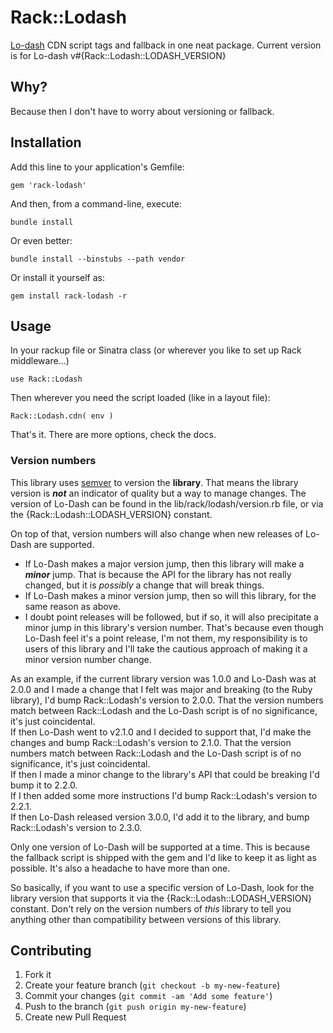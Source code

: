 # Rack::Lodash #

[Lo-dash](http://lodash.com/) CDN script tags and fallback in one neat package. Current version is for Lo-dash v#{Rack::Lodash::LODASH_VERSION}

## Why? ##

Because then I don't have to worry about versioning or fallback.

## Installation ##

Add this line to your application's Gemfile:

    gem 'rack-lodash'

And then, from a command-line, execute:

    bundle install

Or even better:

    bundle install --binstubs --path vendor

Or install it yourself as:

    gem install rack-lodash -r

## Usage ##

In your rackup file or Sinatra class (or wherever you like to set up Rack middleware…)

    use Rack::Lodash

Then wherever you need the script loaded (like in a layout file):

    Rack::Lodash.cdn( env )

That's it. There are more options, check the docs.


### Version numbers ###

This library uses [semver](http://semver.org/) to version the **library**. That means the library version is ***not*** an indicator of quality but a way to manage changes. The version of Lo-Dash can be found in the lib/rack/lodash/version.rb file, or via the {Rack::Lodash::LODASH_VERSION} constant.

On top of that, version numbers will also change when new releases of Lo-Dash are supported.

* If Lo-Dash makes a major version jump, then this library will make a ***minor*** jump. That is because the API for the library has not really changed, but it is *possibly* a change that will break things.
* If Lo-Dash makes a minor version jump, then so will this library, for the same reason as above.
* I doubt point releases will be followed, but if so, it will also precipitate a minor jump in this library's version number. That's because even though Lo-Dash feel it's a point release, I'm not them, my responsibility is to users of this library and I'll take the cautious approach of making it a minor version number change.

As an example, if the current library version was 1.0.0 and Lo-Dash was at 2.0.0 and I made a change that I felt was major and breaking (to the Ruby library), I'd bump Rack::Lodash's version to 2.0.0. That the version numbers match between Rack::Lodash and the Lo-Dash script is of no significance, it's just coincidental.  
If then Lo-Dash went to v2.1.0 and I decided to support that, I'd make the changes and bump Rack::Lodash's version to 2.1.0. That the version numbers match between Rack::Lodash and the Lo-Dash script is of no significance, it's just coincidental.  
If then I made a minor change to the library's API that could be breaking I'd bump it to 2.2.0.  
If I then added some more instructions I'd bump Rack::Lodash's version to 2.2.1.  
If then Lo-Dash released version 3.0.0, I'd add it to the library, and bump Rack::Lodash's version to 2.3.0.

Only one version of Lo-Dash will be supported at a time. This is because the fallback script is shipped with the gem and I'd like to keep it as light as possible. It's also a headache to have more than one.

So basically, if you want to use a specific version of Lo-Dash, look for the library version that supports it via the {Rack::Lodash::LODASH_VERSION} constant. Don't rely on the version numbers of *this* library to tell you anything other than compatibility between versions of this library.

## Contributing

1. Fork it
2. Create your feature branch (`git checkout -b my-new-feature`)
3. Commit your changes (`git commit -am 'Add some feature'`)
4. Push to the branch (`git push origin my-new-feature`)
5. Create new Pull Request
